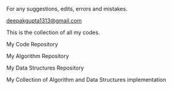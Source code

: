 For any suggestions, edits, errors and mistakes.

deepakgupta1313@gmail.com



This is the collection of all my codes.

My Code Repository

My Algorithm Repository

My Data Structures Repository

My Collection of Algorithm and Data Structures implementation
